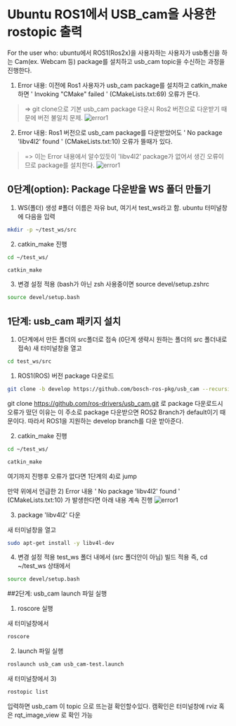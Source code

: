 # Ubuntu ROS1에서 USB_cam을 사용한 rostopic 출력

For the user who:  ubuntu에서 ROS1(Ros2x)을 사용자하는 사용자가 usb통신을 하는 Cam(ex. Webcam 등) package를 설치하고 usb_cam topic을 수신하는 과정을 진행한다.

1) Error 내용: 이전에 Ros1 사용자가 usb_cam package를 설치하고 catkin_make하면 ' Invoking "CMake" failed ' (CMakeLists.txt:69) 오류가 뜬다.  
> => git clone으로 기본 usb_cam package 다운시 Ros2 버전으로 다운받기 때문에 버전 불일치 문제.
![error1](https://github.com/donghyunkim39/donghuyn_kim/assets/163104650/a93404f4-a3e6-4f85-b414-9cc501f2dda0)


2) Error 내용: Ros1 버전으로 usb_cam package를 다운받았어도 ' No package 'libv4l2' found ' (CMakeLists.txt:10) 오류가 뜰때가 있다.
> => 이는 Error 내용에서 알수있듯이 'libv4l2' package가 없어서 생긴 오류이므로 package를 설치한다.
![error1](https://github.com/donghyunkim39/donghuyn_kim/assets/163104650/cb06191e-c9c0-4fac-86fb-e3c1cdbae020)


## 0단계(option): Package 다운받을 WS 폴더 만들기 

1) WS(폴더) 생성 #폴더 이름은 자유 but, 여기서 test_ws라고 함.
ubuntu 터미널창에 다음을 입력

```bash
mkdir -p ~/test_ws/src
```
2) catkin_make 진행
```bash
cd ~/test_ws/
```

```bash
catkin_make
```
3) 변경 설정 적용 (bash가 아닌 zsh 사용중이면 source devel/setup.zshrc
```bash
source devel/setup.bash
```



## 1단계: usb_cam 패키지 설치

1) 0단계에서 만든 폴더의 src폴더로 접속 (0단계 생략시 원하는 폴더의 src 폴더내로 접속)
새 터미널창을 열고
```bash
cd test_ws/src
``` 
 
1) ROS1(ROS) 버전 package 다운로드
```bash
git clone -b develop https://github.com/bosch-ros-pkg/usb_cam --recursive
```
git clone https://github.com/ros-drivers/usb_cam.git 로 package 다운로드시 오류가 떴던 이유는 이 주소로 package 다운받으면 ROS2 Branch가 default이기 때문이다.
따라서 ROS1을 지원하는 develop branch를 다운 받아준다.

2) catkin_make 진행
 ```bash
cd ~/test_ws/
```

```bash
catkin_make
```

여기까지 진행후 오류가 없다면 1단계의 4)로 jump 

만약 위에서 언급한 2) Error 내용 ' No package 'libv4l2' found ' (CMakeLists.txt:10) 가 발생한다면 아래 내용 계속 진행
![error1](https://github.com/donghyunkim39/donghuyn_kim/assets/163104650/ad542aa2-87bc-4d7b-860b-85bea6345b34)

3) package 'libv4l2' 다운

새 터미널창을 열고

```bash
sudo apt-get install -y libv4l-dev
```

4) 변경 설정 적용
test_ws 폴더 내에서 (src 폴더안이 아님) 빌드 적용 즉, cd ~/test_ws 상태에서
```bash
source devel/setup.bash
```

##2단계: usb_cam launch 파일 실행

1) roscore 실행
   
새 터미널창에서
```bash
roscore 
```

2) launch 파일 실행
```bash
roslaunch usb_cam usb_cam-test.launch
```
새 터미널창에서 
3) 
```bash
rostopic list 
```
입력하면 usb_cam 이 topic 으로 뜨는걸 확인할수있다.
캠확인은 터미널창에 rviz 혹은 rqt_image_view 로 확인 가능


